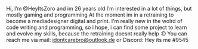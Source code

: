 Hi, I’m @HeyItsZoro and im 26 years old
I’m interested in a lot of things, but mostly gaming and programming
At the moment im in a retraining to become a mediadesigner digital and print. I'm really new in the wolrd of code writing and programming, so i hope, 
i can find some project to learn and evolve my skills, because the retraining doesnt really help :D
You can reach me via mail: idontcarebro@outlook.de or Discord: Hey its me #9545

<!---
HeyItsZoro/HeyItsZoro is a ✨ special ✨ repository because its `README.md` (this file) appears on your GitHub profile.
You can click the Preview link to take a look at your changes.
--->
